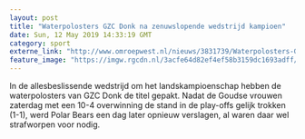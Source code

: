 ```yaml
---
layout: post
title: "Waterpolosters GZC Donk na zenuwslopende wedstrijd kampioen"
date: Sun, 12 May 2019 14:33:19 GMT
category: sport
externe_link: "http://www.omroepwest.nl/nieuws/3831739/Waterpolosters-GZC-Donk-na-zenuwslopende-wedstrijd-kampioen"
feature_image: "https://imgw.rgcdn.nl/3acfe64d82ef4ef58b3159dc1693adff/opener/3831624.jpg"
---
```


In de allesbeslissende wedstrijd om het landskampioenschap hebben de waterpolosters van GZC Donk de titel gepakt. Nadat de Goudse vrouwen zaterdag met een 10-4 overwinning de stand in de play-offs gelijk trokken (1-1), werd Polar Bears een dag later opnieuw verslagen, al waren daar wel strafworpen voor nodig.
